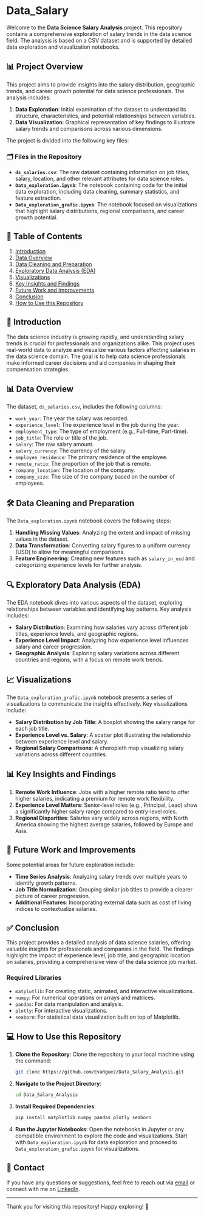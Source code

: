 # Data_Salary

Welcome to the **Data Science Salary Analysis** project. This repository contains a comprehensive exploration of salary trends in the data science field. The analysis is based on a CSV dataset and is supported by detailed data exploration and visualization notebooks.

## 📊 Project Overview

This project aims to provide insights into the salary distribution, geographic trends, and career growth potential for data science professionals. The analysis includes:

1. **Data Exploration**: Initial examination of the dataset to understand its structure, characteristics, and potential relationships between variables.
2. **Data Visualization**: Graphical representation of key findings to illustrate salary trends and comparisons across various dimensions.

The project is divided into the following key files:

### 🗂️ Files in the Repository

- **`ds_salaries.csv`**: The raw dataset containing information on job titles, salary, location, and other relevant attributes for data science roles.
- **`Data_exploration.ipynb`**: The notebook containing code for the initial data exploration, including data cleaning, summary statistics, and feature extraction.
- **`Data_exploration_grafic.ipynb`**: The notebook focused on visualizations that highlight salary distributions, regional comparisons, and career growth potential.

## 📝 Table of Contents

1. [Introduction](#introduction)
2. [Data Overview](#data-overview)
3. [Data Cleaning and Preparation](#data-cleaning-and-preparation)
4. [Exploratory Data Analysis (EDA)](#exploratory-data-analysis-eda)
5. [Visualizations](#visualizations)
6. [Key Insights and Findings](#key-insights-and-findings)
7. [Future Work and Improvements](#future-work-and-improvements)
8. [Conclusion](#conclusion)
9. [How to Use this Repository](#how-to-use-this-repository)

## 📌 Introduction

The data science industry is growing rapidly, and understanding salary trends is crucial for professionals and organizations alike. This project uses real-world data to analyze and visualize various factors affecting salaries in the data science domain. The goal is to help data science professionals make informed career decisions and aid companies in shaping their compensation strategies.

## 📊 Data Overview

The dataset, `ds_salaries.csv`, includes the following columns:

- `work_year`: The year the salary was recorded.
- `experience_level`: The experience level in the job during the year.
- `employment_type`: The type of employment (e.g., Full-time, Part-time).
- `job_title`: The role or title of the job.
- `salary`: The raw salary amount.
- `salary_currency`: The currency of the salary.
- `employee_residence`: The primary residence of the employee.
- `remote_ratio`: The proportion of the job that is remote.
- `company_location`: The location of the company.
- `company_size`: The size of the company based on the number of employees.

## 🛠️ Data Cleaning and Preparation

The `Data_exploration.ipynb` notebook covers the following steps:

1. **Handling Missing Values**: Analyzing the extent and impact of missing values in the dataset.
2. **Data Transformation**: Converting salary figures to a uniform currency (USD) to allow for meaningful comparisons.
3. **Feature Engineering**: Creating new features such as `salary_in_usd` and categorizing experience levels for further analysis.

## 🔍 Exploratory Data Analysis (EDA)

The EDA notebook dives into various aspects of the dataset, exploring relationships between variables and identifying key patterns. Key analysis includes:

- **Salary Distribution**: Examining how salaries vary across different job titles, experience levels, and geographic regions.
- **Experience Level Impact**: Analyzing how experience level influences salary and career progression.
- **Geographic Analysis**: Exploring salary variations across different countries and regions, with a focus on remote work trends.

## 📈 Visualizations

The `Data_exploration_grafic.ipynb` notebook presents a series of visualizations to communicate the insights effectively. Key visualizations include:

- **Salary Distribution by Job Title**: A boxplot showing the salary range for each job title.
- **Experience Level vs. Salary**: A scatter plot illustrating the relationship between experience level and salary.
- **Regional Salary Comparisons**: A choropleth map visualizing salary variations across different countries.

## 📊 Key Insights and Findings

1. **Remote Work Influence**: Jobs with a higher remote ratio tend to offer higher salaries, indicating a premium for remote work flexibility.
2. **Experience Level Matters**: Senior-level roles (e.g., Principal, Lead) show a significantly higher salary range compared to entry-level roles.
3. **Regional Disparities**: Salaries vary widely across regions, with North America showing the highest average salaries, followed by Europe and Asia.

## 🚀 Future Work and Improvements

Some potential areas for future exploration include:

- **Time Series Analysis**: Analyzing salary trends over multiple years to identify growth patterns.
- **Job Title Normalization**: Grouping similar job titles to provide a clearer picture of career progression.
- **Additional Features**: Incorporating external data such as cost of living indices to contextualize salaries.

## ✅ Conclusion

This project provides a detailed analysis of data science salaries, offering valuable insights for professionals and companies in the field. The findings highlight the impact of experience level, job title, and geographic location on salaries, providing a comprehensive view of the data science job market.

### Required Libraries

- `matplotlib`: For creating static, animated, and interactive visualizations.
- `numpy`: For numerical operations on arrays and matrices.
- `pandas`: For data manipulation and analysis.
- `plotly`: For interactive visualizations.
- `seaborn`: For statistical data visualization built on top of Matplotlib.

## 💻 How to Use this Repository

1. **Clone the Repository**: Clone the repository to your local machine using the command:
   ```bash
   git clone https://github.com/EvaRguez/Data_Salary_Analysis.git
   ```

2. **Navigate to the Project Directory**: 
   ```bash
   cd Data_Salary_Analysis
   ```

3. **Install Required Dependencies**:
   ```bash
   pip install matplotlib numpy pandas plotly seaborn
   ```

4. **Run the Jupyter Notebooks**:
   Open the notebooks in Jupyter or any compatible environment to explore the code and visualizations. Start with `Data_exploration.ipynb` for data exploration and proceed to `Data_exploration_grafic.ipynb` for visualizations.

## 📧 Contact

If you have any questions or suggestions, feel free to reach out via [email](evarodriguezceballos@gmail.com) or connect with me on [LinkedIn](https://www.linkedin.com/in/eva-rodriguez-ceballos-/).

---

Thank you for visiting this repository! Happy exploring! 🚀

